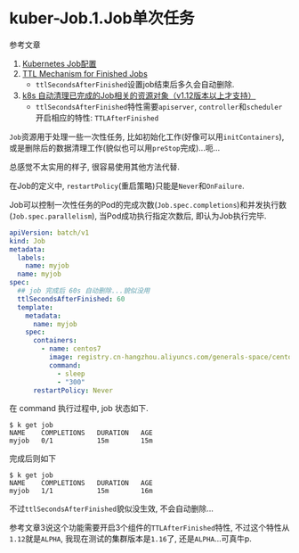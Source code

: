 # kuber-Job.1.Job单次任务

参考文章

1. [Kubernetes Job配置](https://www.cnblogs.com/breezey/p/6582754.html)
2. [TTL Mechanism for Finished Jobs](https://kubernetes.io/docs/concepts/workloads/controllers/jobs-run-to-completion/#ttl-mechanism-for-finished-jobs)
    - `ttlSecondsAfterFinished`设置job结束后多久会自动删除.
3. [k8s 自动清理已完成的Job相关的资源对象（v1.12版本以上才支持）](https://blog.csdn.net/H12590400327/article/details/88647429)
    - `ttlSecondsAfterFinished`特性需要`apiserver`, `controller`和`scheduler`开启相应的特性: `TTLAfterFinished`

`Job`资源用于处理一些一次性任务, 比如初始化工作(好像可以用`initContainers`), 或是删除后的数据清理工作(貌似也可以用`preStop`完成)...呃...

总感觉不太实用的样子, 很容易使用其他方法代替.

在Job的定义中, `restartPolicy`(重启策略)只能是`Never`和`OnFailure`. 

Job可以控制一次性任务的Pod的完成次数(`Job.spec.completions`)和并发执行数(`Job.spec.parallelism`), 当Pod成功执行指定次数后, 即认为Job执行完毕. 

```yaml
apiVersion: batch/v1
kind: Job
metadata:
  labels:
    name: myjob
  name: myjob
spec:
  ## job 完成后 60s 自动删除...貌似没用
  ttlSecondsAfterFinished: 60
  template:
    metadata:
      name: myjob
    spec:
      containers:
        - name: centos7
          image: registry.cn-hangzhou.aliyuncs.com/generals-space/centos7
          command:
            - sleep
            - "300"
      restartPolicy: Never
```

在 command 执行过程中, job 状态如下.

```console
$ k get job
NAME    COMPLETIONS   DURATION   AGE
myjob   0/1           15m        15m
```

完成后则如下

```console
$ k get job
NAME    COMPLETIONS   DURATION   AGE
myjob   1/1           15m        16m
```

不过`ttlSecondsAfterFinished`貌似没生效, 不会自动删除...

参考文章3说这个功能需要开启3个组件的`TTLAfterFinished`特性, 不过这个特性从`1.12`就是`ALPHA`, 我现在测试的集群版本是`1.16`了, 还是`ALPHA`...可真牛p.
